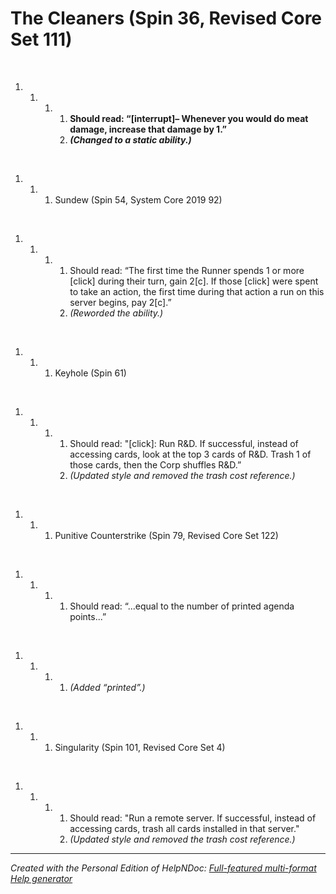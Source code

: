 # The Cleaners (Spin 36, Revised Core Set 111)

&nbsp;

1. &nbsp;
   1. &nbsp;
      1. &nbsp;
         1. **Should read: “\[interrupt\]– Whenever you would do meat damage, increase that damage by 1.”**
         1. ***(Changed to a static ability.)***

&nbsp;

1. &nbsp;
   1. &nbsp;
      1. Sundew (Spin 54, System Core 2019 92)

&nbsp;

1. &nbsp;
   1. &nbsp;
      1. &nbsp;
         1. Should read: “The first time the Runner spends 1 or more \[click\] during their turn, gain 2\[c\]. If those \[click\] were spent to take an action, the first time during that action a run on this server begins, pay 2\[c\].”
         1. *(Reworded the ability.)*

&nbsp;

1. &nbsp;
   1. &nbsp;
      1. Keyhole (Spin 61)

&nbsp;

1. &nbsp;
   1. &nbsp;
      1. &nbsp;
         1. Should read: "\[click\]: Run R\&D. If successful, instead of accessing cards, look at the top 3 cards of R\&D. Trash 1 of those cards, then the Corp shuffles R\&D.”
         1. *(Updated style and removed the trash cost reference.)*

&nbsp;

1. &nbsp;
   1. &nbsp;
      1. Punitive Counterstrike (Spin 79, Revised Core Set 122)

&nbsp;

1. &nbsp;
   1. &nbsp;
      1. &nbsp;
         1. Should read: “...equal to the number of printed agenda points...”

&nbsp;

1. &nbsp;
   1. &nbsp;
      1. &nbsp;
         1. *(Added “printed”.)*

&nbsp;

1. &nbsp;
   1. &nbsp;
      1. Singularity (Spin 101, Revised Core Set 4)

&nbsp;

1. &nbsp;
   1. &nbsp;
      1. &nbsp;
         1. Should read: "Run a remote server. If successful, instead of accessing cards, trash all cards installed in that server."
         1. *(Updated style and removed the trash cost reference.)*


***
_Created with the Personal Edition of HelpNDoc: [Full-featured multi-format Help generator](<https://www.helpndoc.com/help-authoring-tool>)_
